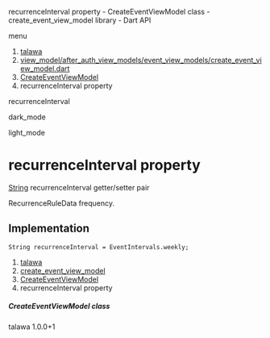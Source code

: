 




recurrenceInterval property - CreateEventViewModel class - create\_event\_view\_model library - Dart API







menu

1. [talawa](../../index.html)
2. [view\_model/after\_auth\_view\_models/event\_view\_models/create\_event\_view\_model.dart](../../file-___home_harshil_Desktop_open-source_palisadoes_talawa_lib_view_model_after_auth_view_models_event_view_models_create_event_view_model/)
3. [CreateEventViewModel](../../file-___home_harshil_Desktop_open-source_palisadoes_talawa_lib_view_model_after_auth_view_models_event_view_models_create_event_view_model/CreateEventViewModel-class.html)
4. recurrenceInterval property

recurrenceInterval


dark\_mode

light\_mode




# recurrenceInterval property


[String](https://api.flutter.dev/flutter/dart-core/String-class.html)
recurrenceInterval
getter/setter pair

RecurrenceRuleData frequency.


## Implementation

```
String recurrenceInterval = EventIntervals.weekly;
```

 


1. [talawa](../../index.html)
2. [create\_event\_view\_model](../../file-___home_harshil_Desktop_open-source_palisadoes_talawa_lib_view_model_after_auth_view_models_event_view_models_create_event_view_model/)
3. [CreateEventViewModel](../../file-___home_harshil_Desktop_open-source_palisadoes_talawa_lib_view_model_after_auth_view_models_event_view_models_create_event_view_model/CreateEventViewModel-class.html)
4. recurrenceInterval property

##### CreateEventViewModel class





talawa
1.0.0+1






